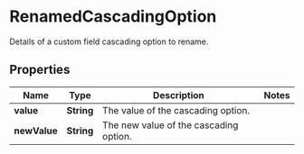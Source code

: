 

# RenamedCascadingOption

Details of a custom field cascading option to rename.
## Properties

Name | Type | Description | Notes
------------ | ------------- | ------------- | -------------
**value** | **String** | The value of the cascading option. | 
**newValue** | **String** | The new value of the cascading option. | 



